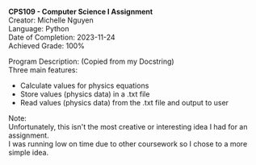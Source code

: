 **CPS109 - Computer Science I Assignment**\
Creator: Michelle Nguyen\
Language: Python\
Date of Completion: 2023-11-24\
Achieved Grade: 100%

Program Description: (Copied from my Docstring)\
  Three main features:
  - Calculate values for physics equations
  - Store values (physics data) in a .txt file
  - Read values (physics data) from the .txt file and output to user

Note:\
Unfortunately, this isn't the most creative or interesting idea I had for an assignment.\
I was running low on time due to other coursework so I chose to a more simple idea.
